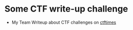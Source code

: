 # Some CTF write-up challenge
* My Team Writeup about CTF challenges on [ctftimes](https://ctftime.org/)
